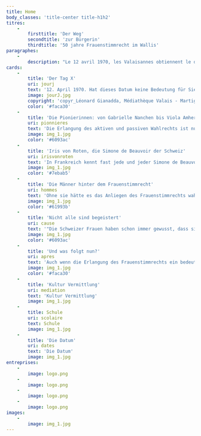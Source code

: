 ```yaml
---
title: Home
body_classes: 'title-center title-h1h2'
titres:
    -
        firsttitle: 'Der Weg'
        secondtitle: 'zur Bürgerin'
        thirdtitle: '50 jahre Frauenstimmrecht im Wallis'
paragraphes:
    -
        description: "Le 12 avril 1970, les Valaisannes obtiennent le droit de vote et d’éligibilité au niveau cantonal. Moins d’une année plus tard, le 7 février 1971, ce sont les Suissesses qui deviennent citoyennes sur le plan fédéral.\r\nA l’occasion des 50 ans du suffrage féminin en Valais et en Suisse, la Médiathèque Valais – Sion , les Archives de l’Etat du Valais et l’Office cantonal de l’égalité et de la famille se sont associés pour vous proposer une exposition qui retrace cette histoire du point de vue cantonal, des débuts de la lutte pour le suffrage féminin, en 1945, à la Grève des femmes de 2019, en passant par la désormais célèbre votation à Unterbäch, en 1957, les premières élues et le début de l’égalité entre les femmes et les hommes."
cards:
    -
        title: 'Der Tag X'
        uri: jourj
        text: '12. April 1970. Hat dieses Datum keine Bedeutung für Sie? Immerhin markiert es einen Wendepunkt im Leben der Walliserinnen und Walliser. '
        image: jourJ.jpg
        copyright: 'copyr_Léonard Gianadda, Médiathèque Valais - Martigny'
        color: '#faca30'
    -
        title: 'Die Pionierinnen: von Gabrielle Nanchen bis Viola Amherd'
        uri: pionnieres
        text: 'Die Erlangung des aktiven und passiven Wahlrechts ist nur der erste Schritt. Nun gilt es, gewählt zu werden.'
        image: img_1.jpg
        color: '#6093ac'
    -
        title: 'Iris von Roten, die Simone de Beauvoir der Schweiz'
        uri: irisvonroten
        text: 'In Frankreich kennt fast jede und jeder Simone de Beauvoir, die als Feministin die Geschichte des 20.'
        image: img_1.jpg
        color: '#7ebab5'
    -
        title: 'Die Männer hinter dem Frauenstimmrecht'
        uri: hommes
        text: 'Ohne sie hätte es das Anliegen des Frauenstimmrechts wahrscheinlich nie auf die politische Bühne geschafft.'
        image: img_1.jpg
        color: '#61993b'
    -
        title: 'Nicht alle sind begeistert'
        uri: cause
        text: '"Die Schweizer Frauen haben schon immer gewusst, dass sie auch ohne Stimmrecht regieren können, weshalb sie gerne darauf verzichten."'
        image: img_1.jpg
        color: '#6093ac'
    -
        title: 'Und was folgt nun?'
        uri: apres
        text: 'Auch wenn die Erlangung des Frauenstimmrechts ein bedeutender Sieg für die Frauen ist, so bedeutet dies noch keine Gleichberechtigung zwischen Frauen und Männern.'
        image: img_1.jpg
        color: '#faca30'
    -
        title: 'Kultur Vermittlung'
        uri: mediation
        text: 'Kultur Vermittlung'
        image: img_1.jpg
    -
        title: Schule
        uri: scolaire
        text: Schule
        image: img_1.jpg
    -
        title: 'Die Datum'
        uri: dates
        text: 'Die Datum'
        image: img_1.jpg
entreprises:
    -
        image: logo.png
    -
        image: logo.png
    -
        image: logo.png
    -
        image: logo.png
images:
    -
        image: img_1.jpg
---
```



